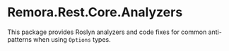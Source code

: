 Remora.Rest.Core.Analyzers
========================

This package provides Roslyn analyzers and code fixes for common anti-patterns
when using `Options` types.
